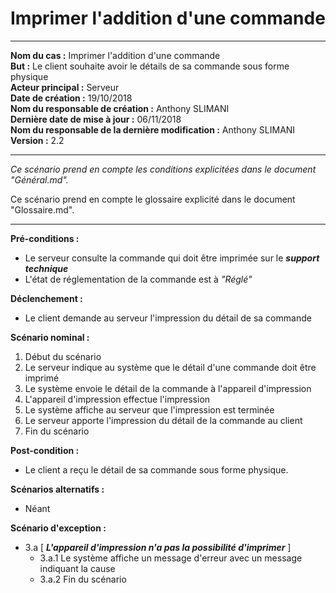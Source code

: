 # Imprimer l'addition d'une commande  

------

**Nom du cas :** Imprimer l'addition d'une commande  
**But :** Le client souhaite avoir le détails de sa commande sous forme physique  
**Acteur principal :** Serveur  
**Date de création :** 19/10/2018  
**Nom du responsable de création :** Anthony SLIMANI  
**Dernière date de mise à jour :** 06/11/2018  
**Nom du responsable de la dernière modification :** Anthony SLIMANI  
**Version :** 2.2

------

*Ce scénario prend en compte les conditions explicitées dans le document "Général.md".*

Ce scénario prend en compte le glossaire explicité dans le document "Glossaire.md".

------

**Pré-conditions :**  

- Le serveur consulte la commande qui doit être imprimée sur le ***support technique***
- L'état de réglementation de la commande est à *"Réglé"*

**Déclenchement :**

- Le client demande au serveur l'impression du détail de sa commande

**Scénario nominal :**  

1. Début du scénario
2. Le serveur indique au système que le détail d'une commande doit être imprimé
3. Le système envoie le détail de la commande à l'appareil d'impression
4. L'appareil d'impression effectue l'impression
5. Le système affiche au serveur que l'impression est terminée
6. Le serveur apporte l'impression du détail de la commande au client
7. Fin du scénario

**Post-condition :**

- Le client a reçu le détail de sa commande sous forme physique.

**Scénarios alternatifs :**  

- Néant

**Scénario d'exception :**  

- 3.a [ ***L'appareil d'impression n'a pas la possibilité d'imprimer*** ]
  - 3.a.1 Le système affiche un message d'erreur avec un message indiquant la cause
  - 3.a.2 Fin du scénario

